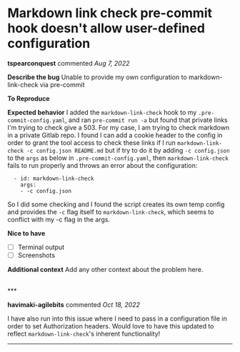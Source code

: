 # Markdown link check pre-commit hook doesn't allow user-defined configuration

**tspearconquest** commented *Aug 7, 2022*

<!--
Have any questions? Check out the contributing docs at https://gruntwork.notion.site/Gruntwork-Coding-Methodology-02fdcd6e4b004e818553684760bf691e,
or ask in this issue and a Gruntwork core maintainer will be happy to help :)
-->

**Describe the bug**
Unable to provide my own configuration to markdown-link-check via pre-commit

**To Reproduce**

**Expected behavior**
I added the `markdown-link-check` hook to my `.pre-commit-config.yaml`, and ran `pre-commit run -a` but found that private links I'm trying to check give a 503. For my case, I am trying to check markdown in a private Gitlab repo. I found I can add a cookie header to the config in order to grant the tool access to check these links if I run `markdown-link-check -c config.json README.md` but if try to do it by adding `-c config.json` to the `args` as below in `.pre-commit-config.yaml`, then `markdown-link-check` fails to run properly and throws an error about the configuration:

```
  - id: markdown-link-check
    args:
    - -c config.json
```

So I did some checking and I found the script creates its own temp config and provides the `-c` flag itself to `markdown-link-check`, which seems to conflict with my -c flag in the args.

**Nice to have**
- [ ] Terminal output
- [ ] Screenshots

**Additional context**
Add any other context about the problem here.

<br />
***


**havimaki-agilebits** commented *Oct 18, 2022*

I have also run into this issue where I need to pass in a configuration file in order to set Authorization headers. Would love to have this updated to reflect `markdown-link-check`'s inherent functionality!
***

